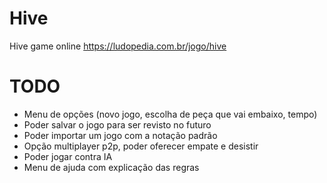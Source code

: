 # Hive
Hive game online
https://ludopedia.com.br/jogo/hive

# TODO
- Menu de opções (novo jogo, escolha de peça que vai embaixo, tempo)
- Poder salvar o jogo para ser revisto no futuro
- Poder importar um jogo com a notação padrão
- Opção multiplayer p2p, poder oferecer empate e desistir
- Poder jogar contra IA
- Menu de ajuda com explicação das regras

